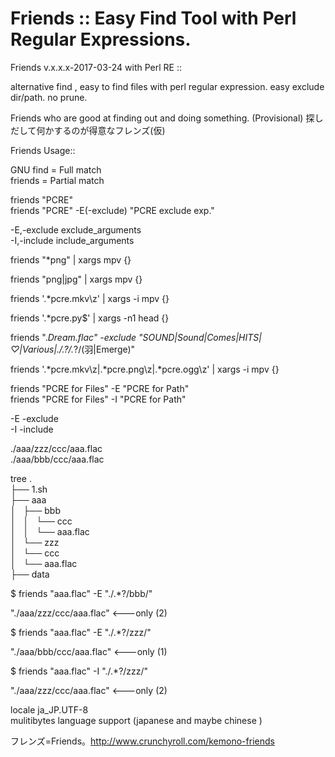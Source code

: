 # Friends :: Easy Find Tool with Perl Regular Expressions.

Friends v.x.x.x-2017-03-24 with Perl RE ::

alternative find , easy to find files with perl regular expression.
easy exclude dir/path. no prune.

Friends who are good at finding out and doing something. (Provisional)
探しだして何かするのが得意なフレンズ(仮)

Friends Usage::

GNU find = Full match<br>
friends  = Partial match

friends "PCRE"<br>
friends "PCRE" -E(-exclude) "PCRE exclude exp."

  -E,-exclude exclude_arguments<br>
  -I,-include include_arguments<br>


  friends "*png"        | xargs mpv       {}
  
  friends "png|jpg"     | xargs mpv       {}
  
  friends '.*pcre.mkv\z' | xargs -i  mpv   {}
  
  friends '.*pcre.py$'   | xargs -n1 head  {}
 

 friends ".*Dream.*flac" -exclude "SOUND|Sound|Comes|HITS|♡|Various|./.*?/.*?/(羽|Emerge)" 
 
 friends '.*pcre.mkv\z|.*pcre.png\z|.*pcre.ogg\z' | xargs -i  mpv {} 
 
 friends "PCRE for Files" -E "PCRE for Path"
<br>
 friends "PCRE for Files" -I "PCRE for Path"

-E -exclude<br>
-I -include<br>

./aaa/zzz/ccc/aaa.flac<br>
./aaa/bbb/ccc/aaa.flac

tree .<br>
├── 1.sh<br>
├── aaa<br>
│   ├── bbb<br>
│   │   └── ccc<br>
│   │       └── aaa.flac<br>
│   └── zzz<br>
│       └── ccc<br>
│           └── aaa.flac<br>
├── data<br>

$ friends "aaa.flac" -E "./.*?/bbb/"

"./aaa/zzz/ccc/aaa.flac" <---only (2)

$ friends "aaa.flac" -E "./.*?/zzz/"

"./aaa/bbb/ccc/aaa.flac" <---only (1)

$ friends "aaa.flac" -I "./.*?/zzz/"

"./aaa/zzz/ccc/aaa.flac"  <---only (2)

locale ja_JP.UTF-8<br>
mulitibytes language support (japanese and maybe chinese )

フレンズ=Friends。http://www.crunchyroll.com/kemono-friends
